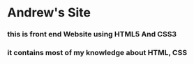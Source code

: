 # Andrew's Site

### this is front end Website using HTML5 And CSS3 
### it contains most of my knowledge about HTML, CSS
